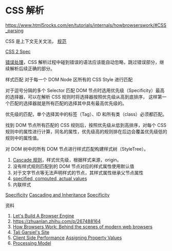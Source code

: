 # CSS 解析

https://www.html5rocks.com/en/tutorials/internals/howbrowserswork/#CSS_parsing

CSS 是上下文无关文法， [规范](https://www.w3.org/TR/CSS2/grammar.html)

[CSS 2 Spec](https://www.w3.org/TR/CSS2/)

[错误处理](https://www.w3.org/TR/CSS2/syndata.html#parsing-errors)，CSS 解析过程中碰到错误的语法应该能自动忽略，跳过错误部分，继续解析后续正确的部分。

样式匹配 对于每一个 DOM Node 区所有的 CSS Style 进行匹配

对于逗号分隔的多个 Selector 匹配 DOM 节点时选用优先级（Specificity）最高的选择器，可以在解析 CSS 规则时将选择器按照优先级从高到底排序，
这样第一个匹配的选择器就是所有匹配的选择其中具有最高优先级的。

优先级的匹配，单个选择其中的标签（Tag）、ID 和所有类（class）必须都匹配。

找到 DOM 节点所有匹配的 CSS 规则后，按照优先级从低到高排序，对每个 CSS 规则中的属性进行计算，同名的属性，优先级高的规则排在后边会覆盖优先级低的规则中的属性值。

对 DOM 树中的所有 DOM 节点进行样式匹配构建样式树（StyleTree）。

1. [Cascade 规则](https://www.w3.org/TR/CSS2/cascade.html#cascade)，样式优先级，根据样式来源，origin。
1. 没有样式规则匹配到的 DOM 节点对应的样式属性使用默认值
1. 对于文字节点等无法声明样式的节点，其样式属性继承父节点属性
1. [specified, computed, actual values](https://www.w3.org/TR/CSS2/cascade.html#value-stages)
1. 内联样式

[Specificity](https://specifishity.com/)
[Cascading and Inheritance](https://developer.mozilla.org/en-US/docs/Learn/CSS/Building_blocks/Cascade_and_inheritance#specificity_2)
[Specificity](https://developer.mozilla.org/en-US/docs/Web/CSS/Specificity)

资料

1. [Let's Build A Browser Engine](https://limpet.net/mbrubeck/2014/08/08/toy-layout-engine-1.html)
1. https://zhuanlan.zhihu.com/p/267488164
1. [How Browsers Work: Behind the scenes of modern web browsers](https://www.html5rocks.com/en/tutorials/internals/howbrowserswork/)
1. [Tali Garsiel's Site](http://taligarsiel.com/Projects/howbrowserswork1.htm)
1. [Client Side Performance](http://taligarsiel.com/ClientSidePerformance.html)
   [Assigning Property Values](https://www.w3.org/TR/CSS2/cascade.html)
1. [Processing Model](https://www.w3.org/TR/CSS21/intro.html#processing-model)
